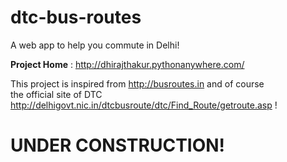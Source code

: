 dtc-bus-routes
==============

A web app to help you commute in Delhi!

**Project Home**  :  http://dhirajthakur.pythonanywhere.com/

This project is inspired from http://busroutes.in and of course <br />
the official site of DTC http://delhigovt.nic.in/dtcbusroute/dtc/Find_Route/getroute.asp !


UNDER CONSTRUCTION!
===================

